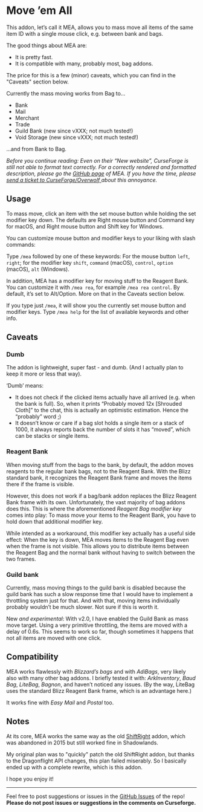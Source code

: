 # Move ’em All

This addon, let’s call it MEA, allows you to mass move all items of the same item ID with a single mouse click, e.g. between bank and bags.

The good things about MEA are:

- It is pretty fast.
- It is compatible with many, probably most, bag addons.

The price for this is a few (minor) caveats, which you can find in the "Caveats" section below.

Currently the mass moving works from Bag to…

- Bank
- Mail
- Merchant
- Trade
- Guild Bank (new since vXXX; not much tested!)
- Void Storage (new since vXXX; not much tested!)

…and from Bank to Bag.


_Before you continue reading: Even on their “New website”, CurseForge is still not able to format text correctly. For a correctly rendered and formatted description, please go the [GitHub page](https://github.com/tflo/Move-em-All) of MEA. If you have the time, please [send a ticket to CurseForge/Overwolf ](https://support.curseforge.com/en/support/tickets/new) about this annoyance._


## Usage

To mass move, click an item with the set mouse button while holding the set modifier key down. The defaults are Right mouse button and Command key for macOS, and Right mouse button and Shift key for Windows.

You can customize mouse button and modifier keys to your liking with slash commands:

Type `/mea` followed by one of these keywords: For the mouse button `left`, `right`; for the modifier key `shift`, `command` (macOS), `control`, `option` (macOS), `alt` (Windows).

In addition, MEA has a modifier key for moving stuff to the Reagent Bank. You can customize it with `/mea rea`, for example `/mea rea control`. By default, it’s set to Alt/Option. More on that in the Caveats section below.

If you type just `/mea`, it will show you the currently set mouse button and modifier keys. Type `/mea help` for the list of available keywords and other info.


## Caveats

### Dumb

The addon is lightweight, super fast - and dumb. (And I actually plan to keep it more or less that way).

‘Dumb’ means: 

- It does not check if the clicked items actually have all arrived (e.g. when the bank is full). So, when it prints “Probably moved 12x [Shrouded Cloth]” to the chat, this is actually an optimistic estimation. Hence the “probably” word ;)
- It doesn’t know or care if a bag slot holds a single item or a stack of 1000, it always reports back the number of slots it has “moved”, which can be stacks or single items.


### Reagent Bank

When moving stuff from the bags to the bank, by default, the addon moves reagents to the regular bank bags, not to the Reagent Bank. With the Blizz standard bank, it recognizes the Reagent Bank frame and moves the items there if the frame is visible.

However, this does not work if a bag/bank addon replaces the Blizz Reagent Bank frame with its own. Unfortunately, the vast majority of bag addons does this. This is where the aforementioned _Reagent Bag modifier key_ comes into play: To mass move your items to the Reagent Bank, you have to hold down that additional modifier key.

While intended as a workaround, this modifier key actually has a useful side effect: When the key is down, MEA moves items to the Reagent Bag even when the frame is not visible. This allows you to distribute items between the Reagent Bag and the normal bank without having to switch between the two frames.


### Guild bank

Currently, mass moving things to the guild bank is disabled because the guild bank has such a slow response time that I would have to implement a throttling system just for that. And with that, moving items individually probably wouldn’t be much slower. Not sure if this is worth it.

New _and experimental_: With v2.0, I have enabled the Guild Bank as mass move target. Using a very primitive throttling, the items are moved with a delay of 0.6s. This seems to work so far, though sometimes it happens that not all items are moved with one click.


## Compatibility

MEA works flawlessly with _Blizzard’s bags_ and with _AdiBags_, very likely also with many other bag addons. I briefly tested it with: _ArkInventory_, _Baud Bag_, _LiteBag_, _Bagnon_, and haven’t noticed any issues. (By the way, LiteBag uses the standard Blizz Reagent Bank frame, which is an advantage here.)

It works fine with _Easy Mail_ and _Postal_ too.


## Notes

At its core, MEA works the same way as the old [ShiftRight](https://www.curseforge.com/wow/addons/shift-right) addon, which was abandoned in 2015 but still worked fine in Shadowlands.

My original plan was to "quickly" patch the old ShiftRight addon, but thanks to the Dragonflight API changes, this plan failed miserably. So I basically ended up with a complete rewrite, which is this addon.

I hope you enjoy it!


---

Feel free to post suggestions or issues in the [GitHub Issues](https://github.com/tflo/Move-em-All/issues) of the repo!
__Please do not post issues or suggestions in the comments on Curseforge.__
